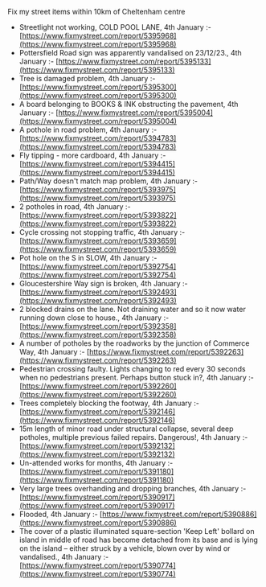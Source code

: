 Fix my street items within 10km of Cheltenham centre

<!-- fix_marker starts -->

- Streetlight not working, COLD POOL LANE, 4th January :- [https://www.fixmystreet.com/report/5395968](https://www.fixmystreet.com/report/5395968)
- Pottersfield Road sign was apparently vandalised on 23/12/23., 4th January :- [https://www.fixmystreet.com/report/5395133](https://www.fixmystreet.com/report/5395133)
- Tree is damaged problem, 4th January :- [https://www.fixmystreet.com/report/5395300](https://www.fixmystreet.com/report/5395300)
- A board belonging to BOOKS & INK obstructing the pavement, 4th January :- [https://www.fixmystreet.com/report/5395004](https://www.fixmystreet.com/report/5395004)
- A pothole in road problem, 4th January :- [https://www.fixmystreet.com/report/5394783](https://www.fixmystreet.com/report/5394783)
- Fly tipping - more cardboard, 4th January :- [https://www.fixmystreet.com/report/5394415](https://www.fixmystreet.com/report/5394415)
- Path/Way doesn't match map problem, 4th January :- [https://www.fixmystreet.com/report/5393975](https://www.fixmystreet.com/report/5393975)
- 2 potholes in road, 4th January :- [https://www.fixmystreet.com/report/5393822](https://www.fixmystreet.com/report/5393822)
- Cycle crossing not stopping traffic, 4th January :- [https://www.fixmystreet.com/report/5393659](https://www.fixmystreet.com/report/5393659)
- Pot hole on the S in SLOW, 4th January :- [https://www.fixmystreet.com/report/5392754](https://www.fixmystreet.com/report/5392754)
- Gloucestershire Way sign is broken, 4th January :- [https://www.fixmystreet.com/report/5392493](https://www.fixmystreet.com/report/5392493)
- 2 blocked drains on the lane. Not draining water and so it now water running down close to house., 4th January :- [https://www.fixmystreet.com/report/5392358](https://www.fixmystreet.com/report/5392358)
- A number of potholes by the roadworks by the junction of Commerce Way, 4th January :- [https://www.fixmystreet.com/report/5392263](https://www.fixmystreet.com/report/5392263)
- Pedestrian crossing faulty. Lights changing to red every 30 seconds when no pedestrians present. Perhaps button stuck in?, 4th January :- [https://www.fixmystreet.com/report/5392260](https://www.fixmystreet.com/report/5392260)
- Trees completely blocking the footway, 4th January :- [https://www.fixmystreet.com/report/5392146](https://www.fixmystreet.com/report/5392146)
- 15m length of minor road under structural collapse, several deep potholes, multiple previous failed repairs. Dangerous!, 4th January :- [https://www.fixmystreet.com/report/5392132](https://www.fixmystreet.com/report/5392132)
- Un-attended works for months, 4th January :- [https://www.fixmystreet.com/report/5391180](https://www.fixmystreet.com/report/5391180)
- Very large trees overhanding and dropping branches, 4th January :- [https://www.fixmystreet.com/report/5390917](https://www.fixmystreet.com/report/5390917)
- Flooded, 4th January :- [https://www.fixmystreet.com/report/5390886](https://www.fixmystreet.com/report/5390886)
- The cover of a plastic illuminated square-section 'Keep Left' bollard on island in middle of road has become detached from its base and is lying on the island – either struck by a vehicle, blown over by wind or vandalised., 4th January :- [https://www.fixmystreet.com/report/5390774](https://www.fixmystreet.com/report/5390774)

<!-- fix_marker ends -->